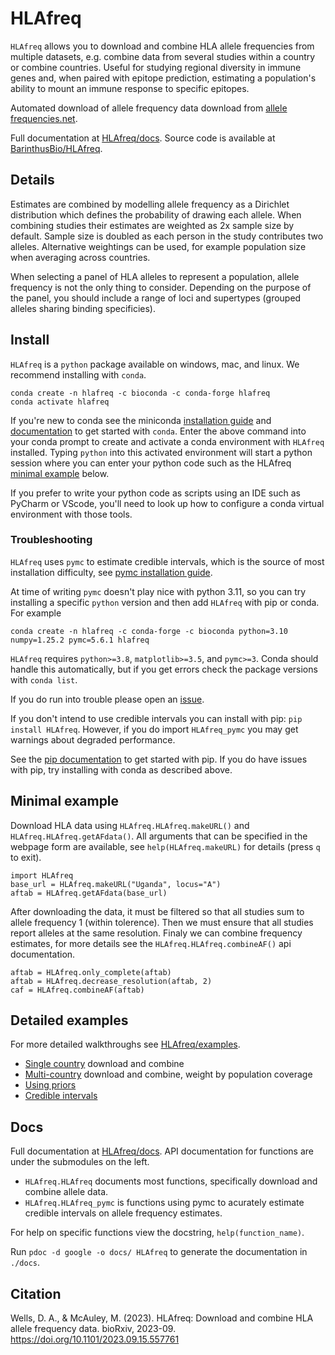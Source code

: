 # HLAfreq

`HLAfreq` allows you to download and combine HLA allele
frequencies from multiple datasets, e.g. combine data from
several studies within a country or combine countries.
Useful for studying regional diversity in immune genes
and, when paired with epitope prediction, estimating a population's
ability to mount an immune response to specific epitopes.

Automated download of allele frequency data download from 
[allele frequencies.net](http://www.allelefrequencies.net/).

Full documentation at [HLAfreq/docs](https://BarinthusBio.github.io/HLAfreq/HLAfreq.html). Source code is available at [BarinthusBio/HLAfreq](https://github.com/BarinthusBio/HLAfreq).

## Details
Estimates are combined by modelling allele frequency as a 
Dirichlet distribution which defines the probability of drawing each
allele. When combining studies their estimates are weighted as 2x sample size by
default. Sample size is doubled as each person in the study
contributes two alleles. Alternative weightings can be used,
for example population size when averaging across countries.

When selecting a panel of HLA alleles to represent a population,
allele frequency is not the only thing to consider. Depending on
the purpose of the panel, you should include a range of loci and
supertypes (grouped alleles sharing binding specificies).

## Install
`HLAfreq` is a `python` package available on windows, mac, and linux. We recommend installing
with `conda`.
```
conda create -n hlafreq -c bioconda -c conda-forge hlafreq
conda activate hlafreq
```
If you're new to conda see the miniconda [installation guide](https://conda.io/projects/conda/en/stable/user-guide/install/index.html) and [documentation](https://docs.conda.io/projects/conda/en/stable/user-guide/index.html)
to get started with `conda`.
Enter the above command into your conda prompt to create and
activate a conda environment with `HLAfreq` installed.
Typing `python` into this activated environment will start
a python session where you can enter your python code such as
the HLAfreq [minimal example](#minimal-example) below.

If you prefer to write your python code as scripts using an IDE such as
PyCharm or VScode, you'll need to look up how to configure a conda
virtual environment with those tools.

### Troubleshooting
`HLAfreq` uses `pymc` to estimate credible intervals,
which is the source of most installation difficulty, see
[pymc installation guide](https://www.pymc.io/projects/docs/en/stable/installation.html).

At time of writing `pymc` doesn't play nice with python 3.11, so
you can try installing a specific `python` version
and then add `HLAfreq` with pip or conda.
For example
```
conda create -n hlafreq -c conda-forge -c bioconda python=3.10 numpy=1.25.2 pymc=5.6.1 hlafreq
```

`HLAfreq` requires `python>=3.8`, `matplotlib>=3.5`, and `pymc>=3`.
Conda should handle this automatically, but if you get errors check
the package versions with `conda list`.

If you do run into trouble please open an [issue](https://github.com/BarinthusBio/HLAfreq/issues).

If you don't intend to use credible intervals you can install
with pip: `pip install HLAfreq`.
However, if you do import `HLAfreq_pymc` you may get warnings
about degraded performance.

See the [pip documentation](https://pip.pypa.io/en/stable/)
to get started with pip. If you do have issues with pip,
try installing with conda as described above.

## Minimal example
Download HLA data using `HLAfreq.HLAfreq.makeURL()` and `HLAfreq.HLAfreq.getAFdata()`.
All arguments that can be specified in the webpage form are available,
see `help(HLAfreq.makeURL)` for details (press `q` to exit).
```
import HLAfreq
base_url = HLAfreq.makeURL("Uganda", locus="A")
aftab = HLAfreq.getAFdata(base_url)
```

After downloading the data, it must be filtered so that all studies
sum to allele frequency 1 (within tolerence). Then we must ensure
that all studies report alleles at the same resolution.
Finaly we can combine frequency estimates, for more details see
the `HLAfreq.HLAfreq.combineAF()` api documentation.
```
aftab = HLAfreq.only_complete(aftab)
aftab = HLAfreq.decrease_resolution(aftab, 2)
caf = HLAfreq.combineAF(aftab)
```

## Detailed examples
For more detailed walkthroughs see [HLAfreq/examples](https://barinthusbio.github.io/HLAfreq/HLAfreq/examples.html).

- [Single country](https://BarinthusBio.github.io/HLAfreq/HLAfreq/examples/single_country.html) download and combine
- [Multi-country](https://BarinthusBio.github.io/HLAfreq/HLAfreq/examples/multi_country.html) download and combine, weight by population coverage
- [Using priors](https://BarinthusBio.github.io/HLAfreq/HLAfreq/examples/working_with_priors.html)
- [Credible intervals](https://BarinthusBio.github.io/HLAfreq/HLAfreq/examples/credible_intervals.html)

## Docs
Full documentation at [HLAfreq/docs](https://BarinthusBio.github.io/HLAfreq/HLAfreq.html).
API documentation for functions are under the submodules on the left.
- `HLAfreq.HLAfreq` documents most functions, specifically download and combine
allele data.
- `HLAfreq.HLAfreq_pymc` is functions using pymc to acurately estimate credible intervals on allele frequency estimates.

For help on specific functions view the docstring, `help(function_name)`.

Run `pdoc -d google -o docs/ HLAfreq` to generate the
documentation in `./docs`.
<!-- Documentation generated by pdoc should not be commited
as it is auto generated by a github action. -->


<!-- ## Developer notes
Install in dev mode
pip install -e HLAfreq
pip install -e .

Update version in setup.py

Update documentation with: `pdoc -d google -o docs/ HLAfreq`.
Note that github actions will automatically run this when pushed
to `main` branch.

Run tests `pytest`
Or allow nox to do it `nox`. Nox will also run linting.
On push github actions will run linting and pytest

Clear old build info
rm -rf build dist src/*.egg-info 

Build with `python -m build`.

twine check dist/*

Upload to test pypi
twine upload --repository testpypi dist/*

Install from test pypi
python3 -m pip install --extra-index-url https://test.pypi.org/simple/ HLAfreq

Upload to pypi
twine upload dist/*
-->

## Citation
Wells, D. A., & McAuley, M. (2023). HLAfreq: Download and combine HLA allele frequency data. bioRxiv, 2023-09. https://doi.org/10.1101/2023.09.15.557761 
